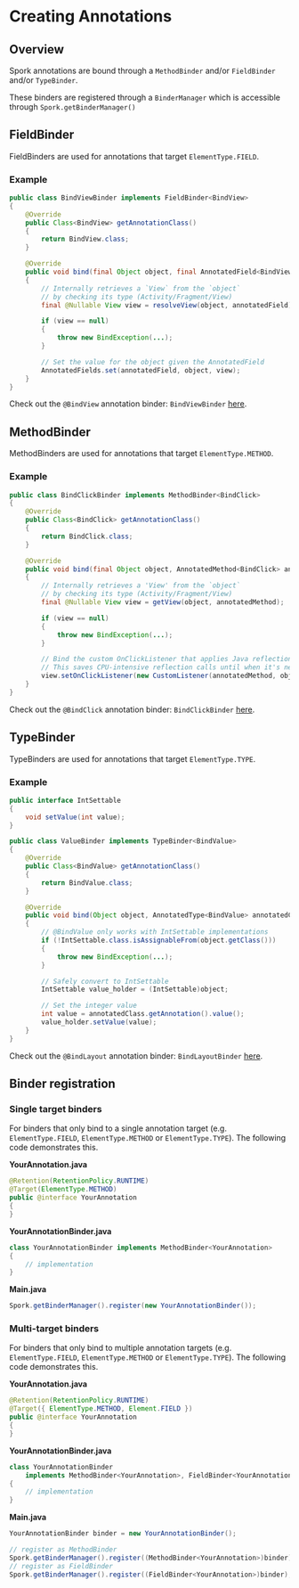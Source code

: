 # Creating Annotations

## Overview

Spork annotations are bound through a `MethodBinder` and/or `FieldBinder` and/or `TypeBinder`.

These binders are registered through a `BinderManager` which is accessible through `Spork.getBinderManager()`

## FieldBinder

FieldBinders are used for annotations that target `ElementType.FIELD`.

### Example
```java
public class BindViewBinder implements FieldBinder<BindView>
{
	@Override
	public Class<BindView> getAnnotationClass()
	{
		return BindView.class;
	}

	@Override
	public void bind(final Object object, final AnnotatedField<BindView> annotatedField)
	{
		// Internally retrieves a `View` from the `object`
		// by checking its type (Activity/Fragment/View)
		final @Nullable View view = resolveView(object, annotatedField);

		if (view == null)
		{
			throw new BindException(...);
		}

		// Set the value for the object given the AnnotatedField
		AnnotatedFields.set(annotatedField, object, view);
	}
}
```

Check out the `@BindView` annotation binder: `BindViewBinder` [here](https://github.com/SporkLibrary/Spork-Android/blob/master/spork-android/src/main/java/io/github/sporklibrary/binders/BindViewBinder.java).

## MethodBinder

MethodBinders are used for annotations that target `ElementType.METHOD`.

### Example

```java
public class BindClickBinder implements MethodBinder<BindClick>
{
	@Override
	public Class<BindClick> getAnnotationClass()
	{
		return BindClick.class;
	}

	@Override
	public void bind(final Object object, AnnotatedMethod<BindClick> annotatedMethod)
	{
		// Internally retrieves a 'View' from the `object`
		// by checking its type (Activity/Fragment/View)
		final @Nullable View view = getView(object, annotatedMethod);

		if (view == null)
		{
			throw new BindException(...);
		}

		// Bind the custom OnClickListener that applies Java reflection
		// This saves CPU-intensive reflection calls until when it's necessary
		view.setOnClickListener(new CustomListener(annotatedMethod, object));
	}
}
```

Check out the `@BindClick` annotation binder: `BindClickBinder` [here](https://github.com/SporkLibrary/Spork-Android/blob/master/spork-android/src/main/java/io/github/sporklibrary/binders/BindClickBinder.java).

## TypeBinder

TypeBinders are used for annotations that target `ElementType.TYPE`.

### Example

```java
public interface IntSettable
{
	void setValue(int value);
}

public class ValueBinder implements TypeBinder<BindValue>
{
	@Override
	public Class<BindValue> getAnnotationClass()
	{
		return BindValue.class;
	}

	@Override
	public void bind(Object object, AnnotatedType<BindValue> annotatedClass)
	{
		// @BindValue only works with IntSettable implementations
		if (!IntSettable.class.isAssignableFrom(object.getClass()))
		{
			throw new BindException(...);
		}

		// Safely convert to IntSettable
		IntSettable value_holder = (IntSettable)object;

		// Set the integer value
		int value = annotatedClass.getAnnotation().value();
		value_holder.setValue(value);
	}
}

```

Check out the `@BindLayout` annotation binder: `BindLayoutBinder` [here](https://github.com/SporkLibrary/Spork-Android/blob/master/spork-android/src/main/java/io/github/sporklibrary/binders/BindLayoutBinder.java).

## Binder registration

### Single target binders

For binders that only bind to a single annotation target (e.g. `ElementType.FIELD`, `ElementType.METHOD` or `ElementType.TYPE`). The following code demonstrates this.

**YourAnnotation.java**
```java
@Retention(RetentionPolicy.RUNTIME)
@Target(ElementType.METHOD)
public @interface YourAnnotation
{
}
```

**YourAnnotationBinder.java**
```java
class YourAnnotationBinder implements MethodBinder<YourAnnotation>
{
	// implementation
}
```

**Main.java**
```java
Spork.getBinderManager().register(new YourAnnotationBinder());
```

### Multi-target binders

For binders that only bind to multiple annotation targets (e.g. `ElementType.FIELD`, `ElementType.METHOD` or `ElementType.TYPE`). The following code demonstrates this.

**YourAnnotation.java**
```java
@Retention(RetentionPolicy.RUNTIME)
@Target({ ElementType.METHOD, Element.FIELD })
public @interface YourAnnotation
{
}
```

**YourAnnotationBinder.java**
```java
class YourAnnotationBinder
	implements MethodBinder<YourAnnotation>, FieldBinder<YourAnnotation>
{
	// implementation
}
```

**Main.java**
```java
YourAnnotationBinder binder = new YourAnnotationBinder();

// register as MethodBinder
Spork.getBinderManager().register((MethodBinder<YourAnnotation>)binder);
// register as FieldBinder
Spork.getBinderManager().register((FieldBinder<YourAnnotation>)binder);
```
